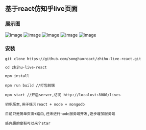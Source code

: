 ## 基于react仿知乎live页面
### 展示图
![image](https://github.com/songhaoreact/zhihu-live-react/blob/master/screenshots/react%20spa1.png?raw=true)
![image](https://github.com/songhaoreact/zhihu-live-react/blob/master/screenshots/react%20spa2.png?raw=true)
![image](https://github.com/songhaoreact/zhihu-live-react/blob/master/screenshots/react%20spa3.png?raw=true)
![image](https://github.com/songhaoreact/zhihu-live-react/blob/master/screenshots/react%20spa4.png?raw=true)
![image](https://github.com/songhaoreact/zhihu-live-react/blob/master/screenshots/react%20spa5.png?raw=true)
### 安装

```
git clone https://github.com/songhaoreact/zhihu-live-react.git

cd zhihu-live-react

npm install

npm run build //打包前端

npm start //开启server,访问 http://localost:8080/lives

初步版本,用于练习react + node + mongodb

目前只是简单页面+路由,还未进行node服务端开发,逐步增加服务端

感兴趣的童鞋可以来个star

